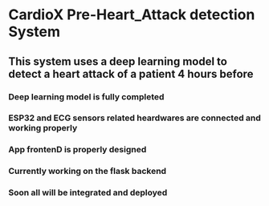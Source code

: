 # CardioX Pre-Heart_Attack detection System

## This system uses a deep learning model to detect a heart attack of a patient 4 hours before

### Deep learning model is fully completed
### ESP32 and ECG sensors related heardwares are connected and working properly
### App frontenD is properly designed
### Currently working on the flask backend
### Soon all will be integrated and deployed
